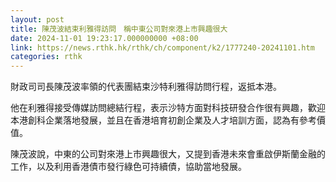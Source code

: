 ```yaml
---
layout: post
title: 陳茂波結束利雅得訪問　稱中東公司對來港上市興趣很大
date: 2024-11-01 19:23:17.000000000 +08:00
link: https://news.rthk.hk/rthk/ch/component/k2/1777240-20241101.htm
categories: rthk
---
```


財政司司長陳茂波率領的代表團結束沙特利雅得訪問行程，返抵本港。

他在利雅得接受傳媒訪問總結行程，表示沙特方面對科技研發合作很有興趣，歡迎本港創科企業落地發展，並且在香港培育初創企業及人才培訓方面，認為有參考價值。

陳茂波說，中東的公司對來港上市興趣很大，又提到香港未來會重啟伊斯蘭金融的工作，以及利用香港債市發行綠色可持續債，協助當地發展。

